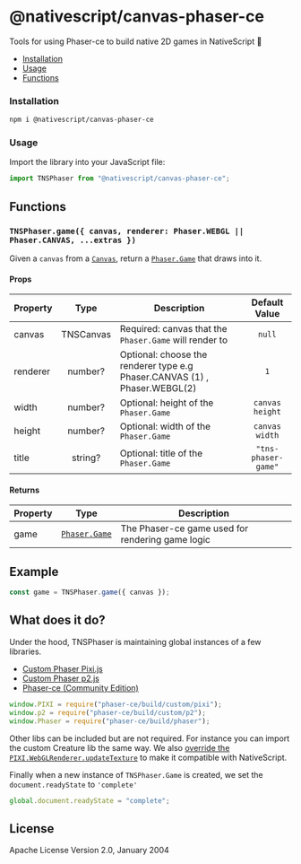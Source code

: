 # @nativescript/canvas-phaser-ce

Tools for using Phaser-ce to build native 2D games in NativeScript 👾

- [Installation](#installation)
- [Usage](#usage)
- [Functions](#functions)

### Installation

```bash
npm i @nativescript/canvas-phaser-ce
```

### Usage

Import the library into your JavaScript file:

```js
import TNSPhaser from "@nativescript/canvas-phaser-ce";
```

## Functions

### `TNSPhaser.game({ canvas, renderer: Phaser.WEBGL || Phaser.CANVAS, ...extras })`

Given a `canvas` from a
[`Canvas`](https://github.com/nativescript/canvas), return a
[`Phaser.Game`](https://photonstorm.github.io/phaser-ce/Phaser.Game.html)
that draws into it.

#### Props

| Property    |         Type          | Description                                                                 |         Default Value         |
| ----------- | :-------------------: | --------------------------------------------------------------------------- | :---------------------------: |
| canvas     | TNSCanvas| Required: canvas that the `Phaser.Game` will render to                     |            `null`             |
| renderer     | number?| Optional: choose the renderer type e.g Phaser.CANVAS (1) , Phaser.WEBGL(2)             |            `1`             |
| width       |        number?        | Optional: height of the `Phaser.Game`                                       | `canvas height`  |
| height      |        number?        | Optional: width of the `Phaser.Game`                                        | `canvas width` |
| title       |        string?        | Optional: title of the `Phaser.Game`                                        |     `"tns-phaser-game"`      |

#### Returns

| Property |                              Type                              | Description                                      |
| -------- | :------------------------------------------------------------: | ------------------------------------------------ |
| game     | [`Phaser.Game`](https://photonstorm.github.io/phaser-ce/Phaser.Game.html) | The Phaser-ce game used for rendering game logic |

## Example

```js
const game = TNSPhaser.game({ canvas });
```

## What does it do?

Under the hood, TNSPhaser is maintaining global instances of a few libraries.

- [Custom Phaser Pixi.js](https://github.com/photonstorm/phaser-ce/tree/master/src/pixi)
- [Custom Phaser p2.js](https://github.com/photonstorm/phaser-ce/blob/master/build/custom/p2.js)
- [Phaser-ce (Community Edition)](https://github.com/photonstorm/phaser-ce)

```js
window.PIXI = require("phaser-ce/build/custom/pixi");
window.p2 = require("phaser-ce/build/custom/p2");
window.Phaser = require("phaser-ce/build/phaser");
```

Other libs can be included but are not required. For instance you can import the custom Creature lib the same way.
We also [override the `PIXI.WebGLRenderer.updateTexture`](https://github.com/nativescript/canvas/blob/master/packages/canvas-phaser-ce/src/phaser.js) to make it compatible with NativeScript.

Finally when a new instance of `TNSPhaser.Game` is created, we set the `document.readyState` to `'complete'`

```js
global.document.readyState = "complete";
```

## License

Apache License Version 2.0, January 2004
